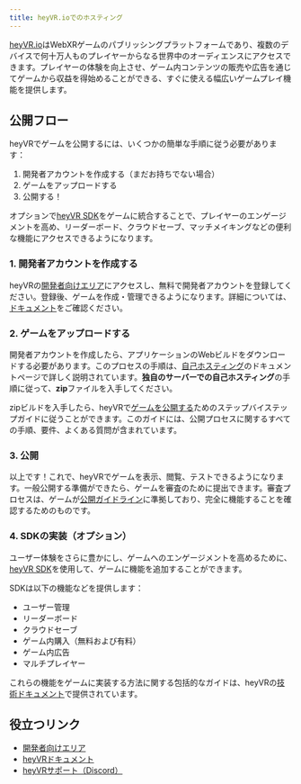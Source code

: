 ```yaml
---
title: heyVR.ioでのホスティング
---
```


[heyVR.io](https://heyvr.io)はWebXRゲームのパブリッシングプラットフォームであり、複数のデバイスで何十万人ものプレイヤーからなる世界中のオーディエンスにアクセスできます。プレイヤーの体験を向上させ、ゲーム内コンテンツの販売や広告を通じてゲームから収益を得始めることができる、すぐに使える幅広いゲームプレイ機能を提供します。

## 公開フロー

heyVRでゲームを公開するには、いくつかの簡単な手順に従う必要があります：

1. 開発者アカウントを作成する（まだお持ちでない場合）
2. ゲームをアップロードする
3. 公開する！

オプションで[heyVR SDK](https://docs.heyvr.io/en/game-development/sdk)をゲームに統合することで、プレイヤーのエンゲージメントを高め、リーダーボード、クラウドセーブ、マッチメイキングなどの便利な機能にアクセスできるようになります。

### 1. 開発者アカウントを作成する

heyVRの[開発者向けエリア](https://developer.heyvr.io)にアクセスし、無料で開発者アカウントを登録してください。登録後、ゲームを作成・管理できるようになります。詳細については、[ドキュメント](https://docs.heyvr.io)をご確認ください。

### 2. ゲームをアップロードする

開発者アカウントを作成したら、アプリケーションのWebビルドをダウンロードする必要があります。このプロセスの手順は、[自己ホスティング](/user-manual/editor/publishing/web/self-hosting/#self-hosting-on-your-own-server)のドキュメントページで詳しく説明されています。**独自のサーバーでの自己ホスティング**の手順に従って、**zip**ファイルを入手してください。

zipビルドを入手したら、heyVRで[ゲームを公開する](https://docs.heyvr.io/en/developer-area/publish-a-game)ためのステップバイステップガイドに従うことができます。このガイドには、公開プロセスに関するすべての手順、要件、よくある質問が含まれています。

### 3. 公開

以上です！これで、heyVRでゲームを表示、閲覧、テストできるようになります。一般公開する準備ができたら、ゲームを審査のために提出できます。審査プロセスは、ゲームが[公開ガイドライン](https://heyvr.io/hc/legal/heyvr-io-publishing-policies)に準拠しており、完全に機能することを確認するためのものです。

### 4. SDKの実装（オプション）

ユーザー体験をさらに豊かにし、ゲームへのエンゲージメントを高めるために、[heyVR SDK](https://docs.heyvr.io/en/game-development/sdk)を使用して、ゲームに機能を追加することができます。

SDKは以下の機能などを提供します：

- ユーザー管理
- リーダーボード
- クラウドセーブ
- ゲーム内購入（無料および有料）
- ゲーム内広告
- マルチプレイヤー

これらの機能をゲームに実装する方法に関する包括的なガイドは、heyVRの[技術ドキュメント](https://docs.heyvr.io/en/game-development/sdk)で提供されています。

## 役立つリンク

- [開発者向けエリア](https://developer.heyvr.io)
- [heyVRドキュメント](https://docs.heyvr.io)
- [heyVRサポート（Discord）](https://heyvr.io/discord)

